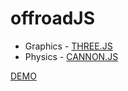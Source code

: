 # offroadJS
- Graphics - [THREE.JS]
- Physics - [CANNON.JS]

[DEMO]

[THREE.JS]: <https://github.com/mrdoob/three.js/>
[CANNON.JS]: <https://github.com/pmndrs/cannon-es>
[DEMO]: <https://tomo0613.github.io/offroadJS_v2/>
